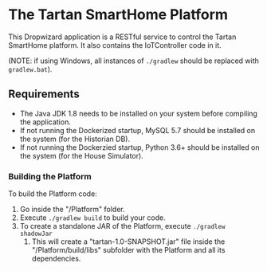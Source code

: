 # The Tartan SmartHome Platform

This Dropwizard application is a RESTful service to control the Tartan SmartHome platform. 
It also contains the IoTController code in it.

(NOTE: if using Windows, all instances of `./gradlew` should be replaced with `gradlew.bat`).

## Requirements
- The Java JDK 1.8 needs to be installed on your system before compiling the application.
- If not running the Dockerized startup, MySQL 5.7 should be installed on the system (for the Historian DB).
- If not running the Dockerzied startup, Python 3.6+ should be installed on the system (for the House Simulator).

### Building the Platform

To build the Platform code:

1. Go inside the "/Platform" folder.
1. Execute `./gradlew build` to build your code.
1. To create a standalone JAR of the Platform, execute `./gradlew shadowJar`
   1. This will create a "tartan-1.0-SNAPSHOT.jar" file inside the "/Platform/build/libs" subfolder with the Platform and all its dependencies.

